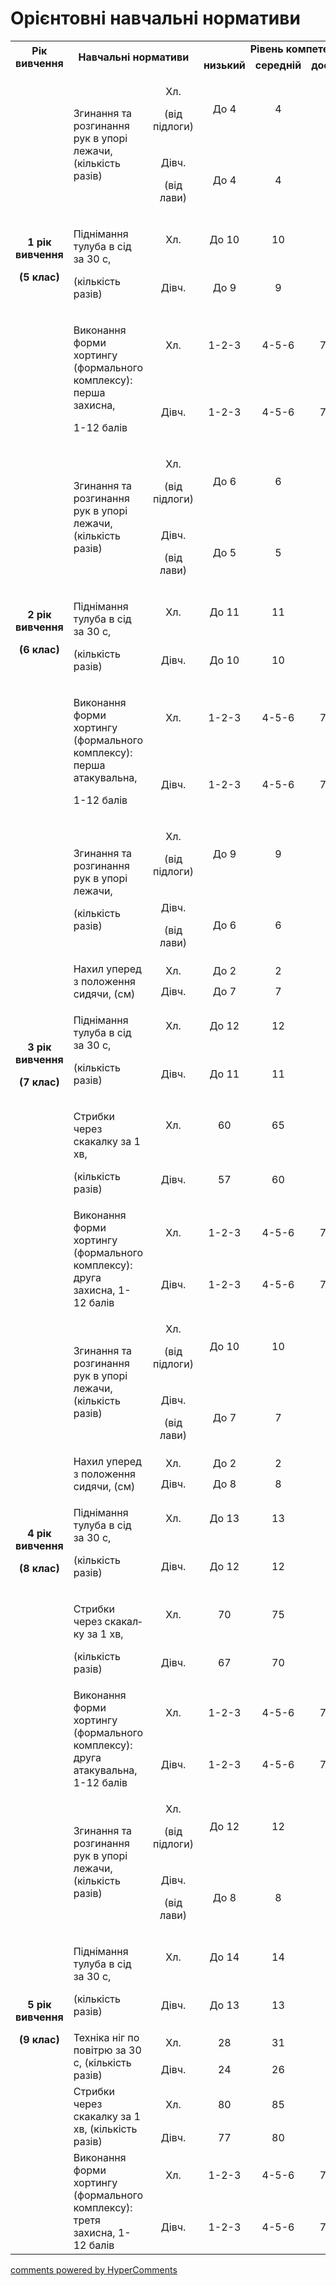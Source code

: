<div id="hypercomments_widget" class="js-hypercomments-widget invisible"></div>

Орієнтовні навчальні нормативи
=============================

<table>
<tbody>
<tr>
<td rowspan="2" align="center"><b>Рік вивчення</b></td>
<td rowspan="2" colspan="2" align="center"><b>Навчальні нормативи</b></td>
<td colspan="4" align="center"><b>Рівень компетентності</b></td>
</tr>
<tr class="odd">
<td align="center"><b>низький</b></td>
<td align="center"><b>середній</b></td>
<td align="center"><b>достатній</b></td>
<td align="center"><b>високий</b></td>
</tr>
<tr class="even">
<td rowspan="6" align="center"><p><b>1 рік вивчення</p>
<p>(5 клас)</p></b></td>
<td rowspan="2">Згинання та розгинання рук в упорі лежачи, (кількість разів)</td>
<td align="center"><p>Хл.</p>
<p>(від підлоги)</p></td>
<td align="center">До 4</td>
<td align="center">4</td>
<td align="center">7</td>
<td align="center">10</td>
</tr>
<tr class="odd">
<td align="center"><p>Дівч.</p>
<p>(від лави)</p></td>
<td align="center">До 4</td>
<td align="center">4</td>
<td align="center">6</td>
<td align="center">8</td>
</tr>
<tr class="even">
<td rowspan="2"><p>Піднімання тулуба в сід за 30 с,</p>
<p>(кількість разів)</p></td>
<td align="center">Хл.</td>
<td align="center">До 10</td>
<td align="center">10</td>
<td align="center">20</td>
<td align="center">28</td>
</tr>
<tr class="odd">
<td align="center">Дівч.</td>
<td align="center">До 9</td>
<td align="center">9</td>
<td align="center">18</td>
<td align="center">27</td>
</tr>
<tr class="even">
<td rowspan="2"><p>Виконання форми хортингу (формаль­ного комплексу): перша захисна,</p>
<p>1-12 балів</p></td>
<td align="center">Хл.</td>
<td align="center">1-2-3</td>
<td align="center">4-5-6</td>
<td align="center">7-8-9</td>
<td align="center">10-11-12</td>
</tr>
<tr class="odd">
<td align="center">Дівч.</td>
<td align="center">1-2-3</td>
<td align="center">4-5-6</td>
<td align="center">7-8-9</td>
<td align="center">10-11-12</td>
</tr>
<tr class="even">
<td rowspan="6" align="center"><p><b>2 рік вивчення</p>
<p>(6 клас)</p></b></td>
<td rowspan="2">Згинання та розгинання рук в упорі лежачи, (кількість разів)</td>
<td align="center"><p>Хл.</p>
<p>(від підлоги)</p></td>
<td align="center">До 6</td>
<td align="center">6</td>
<td align="center">10</td>
<td align="center">14</td>
</tr>
<tr class="odd">
<td align="center"><p>Дівч.</p>
<p>(від лави)</p></td>
<td align="center">До 5</td>
<td align="center">5</td>
<td align="center">7</td>
<td align="center">9</td>
</tr>
<tr class="even">
<td rowspan="2"><p>Піднімання тулуба в сід за 30 с,</p>
<p>(кількість разів)</p></td>
<td align="center">Хл.</td>
<td align="center">До 11</td>
<td align="center">11</td>
<td align="center">19</td>
<td align="center">29</td>
</tr>
<tr class="odd">
<td align="center">Дівч.</td>
<td align="center">До 10</td>
<td align="center">10</td>
<td align="center">18</td>
<td align="center">28</td>
</tr>
<tr class="even">
<td rowspan="2"><p>Виконання форми хортингу (формаль­ного комплексу): перша атакувальна,</p>
<p>1-12 балів</p></td>
<td align="center">Хл.</td>
<td align="center">1-2-3</td>
<td align="center">4-5-6</td>
<td align="center">7-8-9</td>
<td align="center">10-11-12</td>
</tr>
<tr class="odd">
<td align="center">Дівч.</td>
<td align="center">1-2-3</td>
<td align="center">4-5-6</td>
<td align="center">7-8-9</td>
<td align="center">10-11-12</td>
</tr>
<tr class="even">
<td rowspan="10" align="center"><p><b>3 рік вивчення</p>
<p>(7 клас)</p></b></td>
<td rowspan="2"><p>Згинання та розгинання рук в упорі лежачи,</p>
<p>(кількість разів)</p></td>
<td align="center"><p>Хл.</p>
<p>(від підлоги)</p></td>
<td align="center">До 9</td>
<td align="center">9</td>
<td align="center">14</td>
<td align="center">18</td>
</tr>
<tr class="odd">
<td align="center"><p>Дівч.</p>
<p>(від лави)</p></td>
<td align="center">До 6</td>
<td align="center">6</td>
<td align="center">9</td>
<td align="center">12</td>
</tr>
<tr class="even">
<td rowspan="2">Нахил уперед з положення сидячи, (см)</td>
<td align="center">Хл.</td>
<td align="center">До 2</td>
<td align="center">2</td>
<td align="center">4</td>
<td align="center">7</td>
</tr>
<tr class="odd">
<td align="center">Дівч.</td>
<td align="center">До 7</td>
<td align="center">7</td>
<td align="center">9</td>
<td align="center">12</td>
</tr>
<tr class="even">
<td rowspan="2"><p>Піднімання тулуба в сід за 30 с,</p>
<p>(кількість разів)</p></td>
<td align="center">Хл.</td>
<td align="center">До 12</td>
<td align="center">12</td>
<td align="center">20</td>
<td align="center">30</td>
</tr>
<tr class="odd">
<td align="center">Дівч.</td>
<td align="center">До 11</td>
<td align="center">11</td>
<td align="center">19</td>
<td align="center">29</td>
</tr>
<tr class="even">
<td rowspan="2"><p>Стрибки через скакалку за 1 хв,</p>
<p>(кількість разів)</p></td>
<td align="center">Хл.</td>
<td align="center">60</td>
<td align="center">65</td>
<td align="center">70</td>
<td align="center">80-90</td>
</tr>
<tr class="odd">
<td align="center">Дівч.</td>
<td align="center">57</td>
<td align="center">60</td>
<td align="center">65</td>
<td align="center">70</td>
</tr>
<tr class="even">
<td rowspan="2">Виконання форми хортингу (формального комплексу): друга захисна, 1-12 балів</td>
<td align="center">Хл.</td>
<td align="center">1-2-3</td>
<td align="center">4-5-6</td>
<td align="center">7-8-9</td>
<td align="center">10-11-12</td>
</tr>
<tr class="odd">
<td align="center">Дівч.</td>
<td align="center">1-2-3</td>
<td align="center">4-5-6</td>
<td align="center">7-8-9</td>
<td align="center">10-11-12</td>
</tr>
<tr class="even">
<td rowspan="10" align="center"><p><b>4 рік вивчення</p>
<p>(8 клас)</p></b></td>
<td rowspan="2">Згинання та розгинання рук в упорі лежачи, (кількість разів)</td>
<td align="center"><p>Хл.</p>
<p>(від підлоги)</p></td>
<td align="center">До 10</td>
<td align="center">10</td>
<td align="center">15</td>
<td align="center">20</td>
</tr>
<tr class="odd">
<td align="center"><p>Дівч.</p>
<p>(від лави)</p></td>
<td align="center">До 7</td>
<td align="center">7</td>
<td align="center">10</td>
<td align="center">13</td>
</tr>
<tr class="even">
<td rowspan="2">Нахил уперед з положення сидячи, (см)</td>
<td align="center">Хл.</td>
<td align="center">До 2</td>
<td align="center">2</td>
<td align="center">5</td>
<td align="center">8</td>
</tr>
<tr class="odd">
<td align="center">Дівч.</td>
<td align="center">До 8</td>
<td align="center">8</td>
<td align="center">10</td>
<td align="center">13</td>
</tr>
<tr class="even">
<td rowspan="2"><p>Піднімання тулуба в сід за 30 с,</p>
<p>(кількість разів)</p></td>
<td align="center">Хл.</td>
<td align="center">До 13</td>
<td align="center">13</td>
<td align="center">21</td>
<td align="center">31</td>
</tr>
<tr class="odd">
<td align="center">Дівч.</td>
<td align="center">До 12</td>
<td align="center">12</td>
<td align="center">20</td>
<td align="center">30</td>
</tr>
<tr class="even">
<td rowspan="2"><p>Стрибки через скакал­ку за 1 хв,</p>
<p>(кількість разів)</p></td>
<td align="center">Хл.</td>
<td align="center">70</td>
<td align="center">75</td>
<td align="center">80</td>
<td align="center">90-100</td>
</tr>
<tr class="odd">
<td align="center">Дівч.</td>
<td align="center">67</td>
<td align="center">70</td>
<td align="center">75</td>
<td align="center">80</td>
</tr>
<tr class="even">
<td rowspan="2">Виконання форми хортингу (формального комплексу): друга атакувальна, 1-12 балів</td>
<td align="center">Хл.</td>
<td align="center">1-2-3</td>
<td align="center">4-5-6</td>
<td align="center">7-8-9</td>
<td align="center">10-11-12</td>
</tr>
<tr class="odd">
<td align="center">Дівч.</td>
<td align="center">1-2-3</td>
<td align="center">4-5-6</td>
<td align="center">7-8-9</td>
<td align="center">10-11-12</td>
</tr>
<tr class="even">
<td rowspan="10" align="center"><p><b>5 рік вивчення</p>
<p>(9 клас)</p></b></td>
<td rowspan="2">Згинання та розгинання рук в упорі лежачи, (кількість разів)</td>
<td align="center"><p>Хл.</p>
<p>(від підлоги)</p></td>
<td align="center">До 12</td>
<td align="center">12</td>
<td align="center">18</td>
<td align="center">25</td>
</tr>
<tr class="odd">
<td align="center"><p>Дівч.</p>
<p>(від лави)</p></td>
<td align="center">До 8</td>
<td align="center">8</td>
<td align="center">12</td>
<td align="center">15</td>
</tr>
<tr class="even">
<td rowspan="2"><p>Піднімання тулуба в сід за 30 с,</p>
<p>(кількість разів)</p></td>
<td align="center">Хл.</td>
<td align="center">До 14</td>
<td align="center">14</td>
<td align="center">22</td>
<td align="center">32</td>
</tr>
<tr class="odd">
<td align="center">Дівч.</td>
<td align="center">До 13</td>
<td align="center">13</td>
<td align="center">21</td>
<td align="center">31</td>
</tr>
<tr class="even">
<td rowspan="2">Техніка ніг по повітрю за 30 с, (кількість разів)</td>
<td align="center">Хл.</td>
<td align="center">28</td>
<td align="center">31</td>
<td align="center">34</td>
<td align="center">37</td>
</tr>
<tr class="odd">
<td align="center">Дівч.</td>
<td align="center">24</td>
<td align="center">26</td>
<td align="center">29</td>
<td align="center">32</td>
</tr>
<tr class="even">
<td rowspan="2">Стрибки через скакалку за 1 хв, (кількість разів)</td>
<td align="center">Хл.</td>
<td align="center">80</td>
<td align="center">85</td>
<td align="center">90</td>
<td align="center">100-110</td>
</tr>
<tr class="odd">
<td align="center">Дівч.</td>
<td align="center">77</td>
<td align="center">80</td>
<td align="center">85</td>
<td align="center">90</td>
</tr>
<tr class="even">
<td rowspan="2">Виконання форми хортингу (формального комп­лексу): третя захисна, 1-12 балів</td>
<td align="center">Хл.</td>
<td align="center">1-2-3</td>
<td align="center">4-5-6</td>
<td align="center">7-8-9</td>
<td align="center">10-11-12</td>
</tr>
<tr class="odd">
<td align="center">Дівч.</td>
<td align="center">1-2-3</td>
<td align="center">4-5-6</td>
<td align="center">7-8-9</td>
<td align="center">10-11-12</td>
</tr>
</tbody>
</table>

<div class="js-hypercomments-container">
    <a href="http://hypercomments.com" class="hc-link" title="comments widget">comments powered by HyperComments</a>
</div>